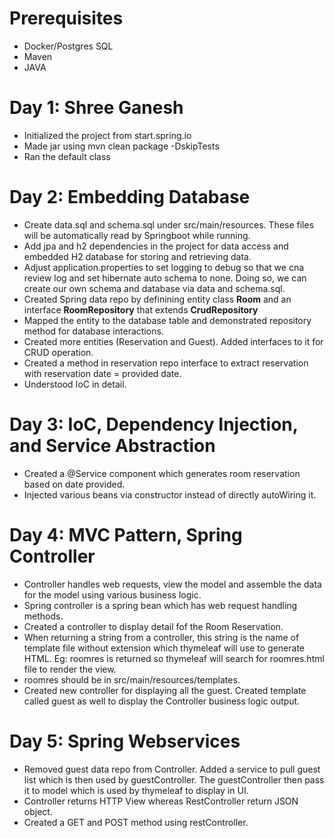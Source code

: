 # Prerequisites

* Docker/Postgres SQL
* Maven
* JAVA


# Day 1: Shree Ganesh

* Initialized the project from start.spring.io
* Made jar using mvn clean package -DskipTests
* Ran the default class


# Day 2: Embedding Database

* Create data.sql and schema.sql under src/main/resources. These files will be automatically read by Springboot while running.
* Add jpa and h2 dependencies in the project for data access and embedded H2 database for storing and retrieving data.
* Adjust application.properties to set logging to debug so that we cna review log and set hibernate auto schema to none. Doing so, we can create our own schema and database via data and schema.sql.
* Created Spring data repo by definining entity class **Room** and an interface **RoomRepository** that extends **CrudRepository**
* Mapped the entity to the database table and demonstrated repository method for database interactions.
* Created more entities (Reservation and Guest). Added interfaces to it for CRUD operation.
* Created a method in reservation repo interface to extract reservation with reservation date = provided date.
* Understood IoC in detail.

# Day 3: IoC, Dependency Injection, and Service Abstraction

* Created a @Service component which generates room reservation based on date provided.
* Injected various beans via constructor instead of directly autoWiring it.

# Day 4: MVC Pattern, Spring Controller

* Controller handles web requests, view the model and assemble the data for the model using various business logic.
* Spring controller is a spring bean which has web request handling methods.
* Created a controller to display detail fof the Room Reservation.
* When returning a string from a controller, this string is the name of template file without extension which thymeleaf will use to generate HTML. Eg: roomres is returned so thymeleaf will search for roomres.html file to render the view.
* roomres should be in src/main/resources/templates.
* Created new controller for displaying all the guest. Created template called guest as well to display the Controller business logic output.

# Day 5: Spring Webservices

* Removed guest data repo from Controller. Added a service to pull guest list which is then used by guestController. The guestController then pass it to model which is used by thymeleaf to display in UI.
* Controller returns HTTP View whereas RestController return JSON object.
* Created a GET and POST method using restController.